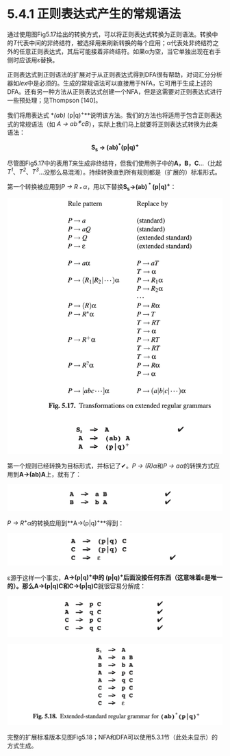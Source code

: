 # 5.4.1 正则表达式产生的常规语法

通过使用图Fig5.17给出的转换方式，可以将正则表达式转换为正则语法。转换中的*T*代表中间的非终结符，被选择用来刷新转换的每个应用；α代表处非终结符之外的任意正则表达式，其后可能接着非终结符。如果α为空，当它单独出现在右手侧时应该用ε替换。

正则表达式到正则语法的扩展对于从正则表达式得到DFA很有帮助，对词汇分分析器如*lex*中是必须的。生成的常规语法可以直接用于NFA，它可用于生成上述的DFA。还有另一种方法从正则表达式创建一个NFA，但是这需要对正则表达式进行一些预处理；见Thompson [140]。

我们将用表达式 **(ab)<sup>* </sup>(p|q)<sup>+</sup>**说明该方法。我们的方法也将适用于包含正则表达式的常规语法（如 *A → ab<sup>∗</sup>cB*），实际上我们马上就要将正则表达式转换为此类语法：

**<center>S<sub>s</sub> -> (ab)<sup>*</sup>(p|q)<sup>+</sup></center>**

尽管图Fig5.17中的表用*T*来生成非终结符，但我们使用例子中的**A，B，C**...（比起*T<sup>1</sup>*、*T<sup>2</sup>*、*T<sup>3</sup>*...没那么易混淆）。持续转换直到所有规则都是（扩展的）标准形式。

第一个转换被应用到*P → R<sub> * </sub>α*，用以下替换**S<sub>s</sub>->(ab)<sup> * </sup>(p|q)<sup>+</sup>**：

![图1](../../img/5.4.1_1-Fig.5.17.png)

第一个规则已经转换为目标形式，并标记了✔。*P → (R)α*和*P → aα*的转换方式应用到**A->(ab)A**上，就有了：

![图2](../../img/5.4.1_2.png)

*P → R<sup>+</sup>α*的转换应用到**A->(p|q)<sup>+</sup>**得到：

![图3](../../img/5.4.1_3.png)

ε源于这样一个事实，**A->(p|q)<sup>+</sup>**中的 **(p|q)<sup>+</sup>**后面没接任何东西（这意味着ε是唯一的）。那么**A->(p|q)C**和**C->(p|q)C**就很容易分解成：

![图4](../../img/5.4.1_4.png)

![图5](../../img/5.4.1_5-Fig.5.18.png)

完整的扩展标准版本见图Fig5.18；NFA和DFA可以使用5.3.1节（此处未显示）的方式生成。